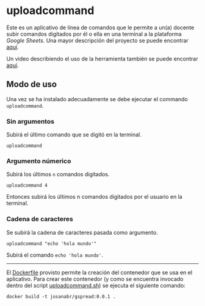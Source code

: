 # uploadcommand

Este es un aplicativo de línea de comandos que le permite a un(a) docente subir comandos digitados por él o ella en una terminal a la plataforma *Google Sheets*.
Una mayor descripción del proyecto se puede encontrar [aquí](https://docs.google.com/document/d/1q-v9qLnUhyM52kErt4e3qfNC8YugF7mFuxcF7AjZGE0/edit?usp=sharing).

Un video describiendo el uso de la herramienta también se puede encontrar [aquí](https://youtu.be/stqd0bu2I4w).

## Modo de uso

Una vez se ha instalado adecuadamente se debe ejecutar el commando `uploadcommand`. 

### Sin argumentos

Subirá el último comando que se digitó en la terminal.

```
uploadcommand
```

### Argumento númerico

Subirá los últimos `n` comandos digitados.

```
uploadcommand 4
```

Entonces subirá los últimos n comandos digitados por el usuario en la terminal.

### Cadena de caracteres

Se subirá la cadena de caracteres pasada como argumento.

```
uploadcommand "echo 'hola mundo'"
```

Subirá el comando `echo 'hola mundo'`.

---

El [Dockerfile](Dockerfile) provisto permite la creación del contenedor que se usa en el aplicativo. 
Para crear este contenedor (y como se encuentra invocado dentro del script [uploadcommand.sh](uploadcommand.sh)) se ejecuta el siguiente comando:

```
docker build -t josanabr/gspread:0.0.1 .
```

